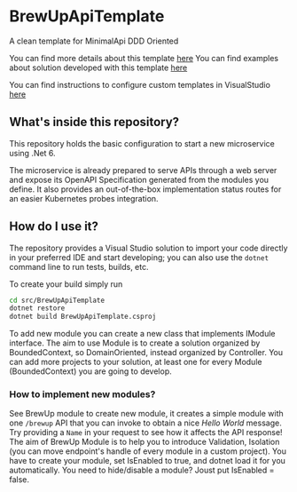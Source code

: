 # BrewUpApiTemplate

A clean template for MinimalApi DDD Oriented

You can find more details about this template [here](https://www.intre.it/2022/03/15/net-6-incontra-ddd/)
You can find examples about solution developed with this template [here](https://github.com/BrewUp/BeerDrivenDesign)

You can find instructions to configure custom templates in VisualStudio [here](https://docs.microsoft.com/en-us/visualstudio/ide/customizing-project-and-item-templates?view=vs-2022)

## What's inside this repository?

This repository holds the basic configuration to start a new microservice using .Net 6.

The microservice is already prepared to serve APIs through a web server and expose its OpenAPI Specification generated from the modules you define. It also provides an out-of-the-box implementation status routes for an easier Kubernetes probes integration.

## How do I use it?

The repository provides a Visual Studio solution to import your code directly in your preferred IDE and start developing; you can also use the `dotnet` command line to run tests, builds, etc.

To create your build simply run

```sh
cd src/BrewUpApiTemplate
dotnet restore
dotnet build BrewUpApiTemplate.csproj
```

To add new module you can create a new class that implements IModule interface. The aim to use Module is to create a solution organized by BoundedContext, so DomainOriented, instead organized by Controller.
You can add more projects to your solution, at least one for every Module (BoundedContext) you are going to develop.

### How to implement new modules?

See BrewUp module to create new module, it creates a simple module with one `/brewup` API that you can invoke to obtain a nice _Hello World_ message. Try providing a `Name` in your request to see how it affects the API response!
The aim of BrewUp Module is to help you to introduce Validation, Isolation (you can move endpoint's handle of every module in a custom project).
You have to create your module, set IsEnabled to true, and dotnet load it for you automatically. You need to hide/disable a module? Joust put IsEnabled = false.
